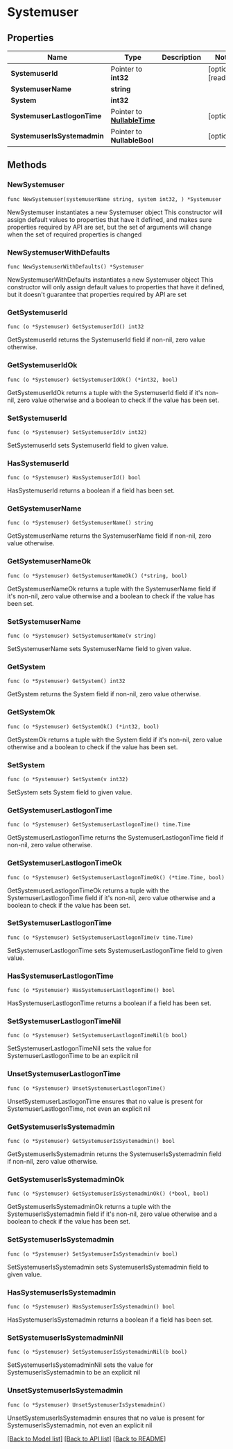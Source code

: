 # Systemuser

## Properties

Name | Type | Description | Notes
------------ | ------------- | ------------- | -------------
**SystemuserId** | Pointer to **int32** |  | [optional] [readonly] 
**SystemuserName** | **string** |  | 
**System** | **int32** |  | 
**SystemuserLastlogonTime** | Pointer to [**NullableTime**](time.Time.md) |  | [optional] 
**SystemuserIsSystemadmin** | Pointer to **NullableBool** |  | [optional] 

## Methods

### NewSystemuser

`func NewSystemuser(systemuserName string, system int32, ) *Systemuser`

NewSystemuser instantiates a new Systemuser object
This constructor will assign default values to properties that have it defined,
and makes sure properties required by API are set, but the set of arguments
will change when the set of required properties is changed

### NewSystemuserWithDefaults

`func NewSystemuserWithDefaults() *Systemuser`

NewSystemuserWithDefaults instantiates a new Systemuser object
This constructor will only assign default values to properties that have it defined,
but it doesn't guarantee that properties required by API are set

### GetSystemuserId

`func (o *Systemuser) GetSystemuserId() int32`

GetSystemuserId returns the SystemuserId field if non-nil, zero value otherwise.

### GetSystemuserIdOk

`func (o *Systemuser) GetSystemuserIdOk() (*int32, bool)`

GetSystemuserIdOk returns a tuple with the SystemuserId field if it's non-nil, zero value otherwise
and a boolean to check if the value has been set.

### SetSystemuserId

`func (o *Systemuser) SetSystemuserId(v int32)`

SetSystemuserId sets SystemuserId field to given value.

### HasSystemuserId

`func (o *Systemuser) HasSystemuserId() bool`

HasSystemuserId returns a boolean if a field has been set.

### GetSystemuserName

`func (o *Systemuser) GetSystemuserName() string`

GetSystemuserName returns the SystemuserName field if non-nil, zero value otherwise.

### GetSystemuserNameOk

`func (o *Systemuser) GetSystemuserNameOk() (*string, bool)`

GetSystemuserNameOk returns a tuple with the SystemuserName field if it's non-nil, zero value otherwise
and a boolean to check if the value has been set.

### SetSystemuserName

`func (o *Systemuser) SetSystemuserName(v string)`

SetSystemuserName sets SystemuserName field to given value.


### GetSystem

`func (o *Systemuser) GetSystem() int32`

GetSystem returns the System field if non-nil, zero value otherwise.

### GetSystemOk

`func (o *Systemuser) GetSystemOk() (*int32, bool)`

GetSystemOk returns a tuple with the System field if it's non-nil, zero value otherwise
and a boolean to check if the value has been set.

### SetSystem

`func (o *Systemuser) SetSystem(v int32)`

SetSystem sets System field to given value.


### GetSystemuserLastlogonTime

`func (o *Systemuser) GetSystemuserLastlogonTime() time.Time`

GetSystemuserLastlogonTime returns the SystemuserLastlogonTime field if non-nil, zero value otherwise.

### GetSystemuserLastlogonTimeOk

`func (o *Systemuser) GetSystemuserLastlogonTimeOk() (*time.Time, bool)`

GetSystemuserLastlogonTimeOk returns a tuple with the SystemuserLastlogonTime field if it's non-nil, zero value otherwise
and a boolean to check if the value has been set.

### SetSystemuserLastlogonTime

`func (o *Systemuser) SetSystemuserLastlogonTime(v time.Time)`

SetSystemuserLastlogonTime sets SystemuserLastlogonTime field to given value.

### HasSystemuserLastlogonTime

`func (o *Systemuser) HasSystemuserLastlogonTime() bool`

HasSystemuserLastlogonTime returns a boolean if a field has been set.

### SetSystemuserLastlogonTimeNil

`func (o *Systemuser) SetSystemuserLastlogonTimeNil(b bool)`

 SetSystemuserLastlogonTimeNil sets the value for SystemuserLastlogonTime to be an explicit nil

### UnsetSystemuserLastlogonTime
`func (o *Systemuser) UnsetSystemuserLastlogonTime()`

UnsetSystemuserLastlogonTime ensures that no value is present for SystemuserLastlogonTime, not even an explicit nil
### GetSystemuserIsSystemadmin

`func (o *Systemuser) GetSystemuserIsSystemadmin() bool`

GetSystemuserIsSystemadmin returns the SystemuserIsSystemadmin field if non-nil, zero value otherwise.

### GetSystemuserIsSystemadminOk

`func (o *Systemuser) GetSystemuserIsSystemadminOk() (*bool, bool)`

GetSystemuserIsSystemadminOk returns a tuple with the SystemuserIsSystemadmin field if it's non-nil, zero value otherwise
and a boolean to check if the value has been set.

### SetSystemuserIsSystemadmin

`func (o *Systemuser) SetSystemuserIsSystemadmin(v bool)`

SetSystemuserIsSystemadmin sets SystemuserIsSystemadmin field to given value.

### HasSystemuserIsSystemadmin

`func (o *Systemuser) HasSystemuserIsSystemadmin() bool`

HasSystemuserIsSystemadmin returns a boolean if a field has been set.

### SetSystemuserIsSystemadminNil

`func (o *Systemuser) SetSystemuserIsSystemadminNil(b bool)`

 SetSystemuserIsSystemadminNil sets the value for SystemuserIsSystemadmin to be an explicit nil

### UnsetSystemuserIsSystemadmin
`func (o *Systemuser) UnsetSystemuserIsSystemadmin()`

UnsetSystemuserIsSystemadmin ensures that no value is present for SystemuserIsSystemadmin, not even an explicit nil

[[Back to Model list]](../README.md#documentation-for-models) [[Back to API list]](../README.md#documentation-for-api-endpoints) [[Back to README]](../README.md)


